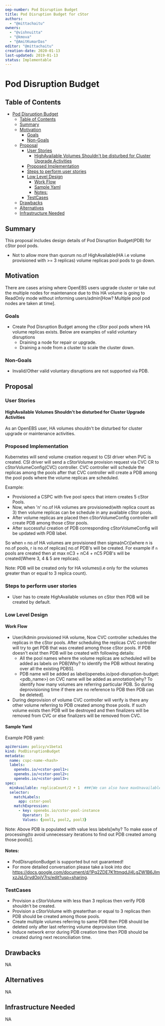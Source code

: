 ```yaml
---
oep-number: Pod Disruption Budget
title: Pod Disruption Budget for cStor
authors:
  - "@mittachaitu"
owners:
  - "@vishnuitta"
  - "@kmova"
  - "@AmitKumarDas"
editor: "@mittachaitu"
creation-date: 2020-01-13
last-updated: 2019-01-13
status: Implementable
---
```


# Pod Disruption Budget


## Table of Contents

- [Pod Disruption Budget](#pod-disruption-budget)
  - [Table of Contents](#table-of-contents)
  - [Summary](#summary)
  - [Motivation](#motivation)
    - [Goals](#goals)
    - [Non-Goals](#non-goals)
  - [Proposal](#proposal)
    - [User Stories](#user-stories)
      - [HighAvailable Volumes Shouldn't be disturbed for Cluster Upgrade Activities](#highavailable-volumes-shouldnt-be-disturbed-for-cluster-upgrade-activities)
    - [Proposed Implementation](#proposed-implementation)
    - [Steps to perform user stories](#steps-to-perform-user-stories)
    - [Low Level Design](#low-level-design)
      - [Work Flow](#work-flow)
      - [Sample Yaml](#sample-yaml)
      - [Notes:](#notes)
    - [TestCases](#testcases)
  - [Drawbacks](#drawbacks)
  - [Alternatives](#alternatives)
  - [Infrastructure Needed](#infrastructure-needed)

## Summary

This proposal includes design details of Pod Disruption Budget(PDB) for cStor pool
pods.
- Not to allow more than quorum no.of HighAvailable(HA i.e volume provisioned
  with >= 3 replicas) volume replicas pool pods to go down.

## Motivation

There are cases arising where OpenEBS users upgrade cluster or take out the
multiple nodes for maintenance due to this HA volume is going to ReadOnly mode
without informing users/admin[How? Multiple pool pod nodes are taken at time].

### Goals

- Create Pod Disruption Budget among the cStor pool pods where HA volume replicas exists.
  Below are examples of valid voluntary disruptions
  - Draining a node for repair or upgrade.
  - Draining a node from a cluster to scale the cluster down.

### Non-Goals

- Invalid/Other valid voluntary disruptions are not supported via PDB.

## Proposal

### User Stories

#### HighAvailable Volumes Shouldn't be disturbed for Cluster Upgrade Activities
As an OpenEBS user, HA volumes shouldn't be disturbed for cluster upgrade or maintenance
activities.

### Proposed Implementation

Kubernetes will send volume creation request to CSI driver when PVC is created.
CSI driver will send a cStorVolume provision request via CVC CR to cStorVolumeConfig(CVC)
controller. CVC controller will schedule the replicas among the pools after that
CVC controller will create a PDB among the pool pods where the volume replicas
are scheduled.

Example:
- Provisioned a CSPC with five pool specs that intern creates 5 cStor Pools.
- Now, when 'n' no.of HA volumes are provisioned(with replica count as 3) then
  volume replicas can be schedule in any available cStor pools.
- After volume replicas are placed then cStorVolumeConfig controller will
  create PDB among those cStor pools.
- After successful creation of PDB corresponding cStorVolumeConfig will be
  updated with PDB label.

So when `n` no.of HA volumes are provisioned then sigma(nCr)[where n is no.of pools,
r is no.of replicas] no.of PDB's will be created. For example if `n` pools are
created then at max nC3 + nC4 + nC5 PDB's will be created(Where 3, 4 & 5 are
replicas).

Note: PDB will be created only for HA volumes(i.e only for the volumes greater
than or equal to 3 replica count).

### Steps to perform user stories
- User has to create HighAvailable volumes on cStor then PDB will be created by
  default.

### Low Level Design

#### Work Flow
- User/Admin provisioned HA volume, Now CVC controller schedules the replicas in
  the cStor pools. After scheduling the replicas CVC controller will try to get
  PDB that was created among those cStor pools. If PDB doesn't exist then PDB will
  be created with following details:
    - All the pool names where the volume replicas are scheduled will be added as
      labels on PDB[Why? to identify the PDB without iterating over all the existing PDBS].
    - PDB name will be added as label(openebs.io/pod-disruption-budget: <pdb_name>)
      on CVC name will be added as annotation[why? To identify how many volumes
      are referring particular PDB. So during deprovisioning time if there are no
      reference to PDB then PDB can be deleted].
- During deprovision of volume CVC controller will verify is there any other
  volume referring to PDB created among those pools. If such volume exists then
  PDB will be destroyed and then finalizers will be removed from CVC or else
  finalizers will be removed from CVC.

#### Sample Yaml
Example PDB yaml:
```yaml
apiVersion: policy/v1beta1
kind: PodDisruptionBudget
metadata:
  name: cspc-name-<hash>
  labels:
    openebs.io/<cstor-pool1>:
    openebs.io/<cstor-pool2>:
    openebs.io/<cstor-pool3>:
spec:
  minAvailable: replicaCount/2 + 1  ###[We can also have maxUnavailable as 1].
  selector:
    matchLabels:
      app: cstor-pool
    matchExpression:
      - key: openebs.io/cstor-pool-instance
        Operator: In
        Values: {pool1, pool2, pool3}
```
Note: Above PDB is populated with value less labels[why? To make ease of
processing(to avoid unnecessary iterations to find out PDB created among those
pools)].

#### Notes:

- PodDisruptionBudget is supported but not guaranteed!
- For more detailed conversation please take a look into doc https://docs.google.com/document/d/1Pq2ZDE7K1ttmqdJl4LgZW1B6JImxzJsLGrydOpjV7rs/edit?usp=sharing.

### TestCases

- Provision a cStorVolume with less than 3 replicas then verify PDB shouldn't be created.
- Provision a cStorVolume with greaterthan or equal to 3 replicas then PDB
  should be created among those pools.
- Create multiple volumes referring to same PDB then PDB should be deleted only
  after last referring volume deprovision time.
- Induce network error during PDB creation time then PDB should be created
  during next reconciliation time.

## Drawbacks

NA

## Alternatives

NA

## Infrastructure Needed

NA
